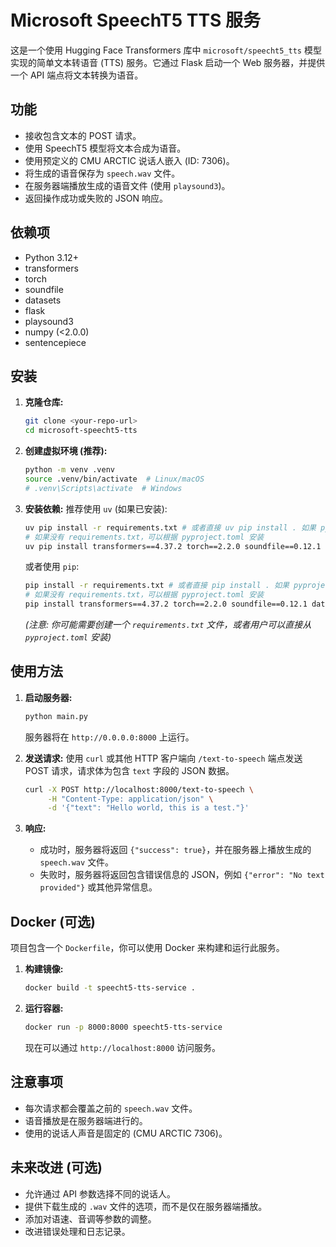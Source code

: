 # Microsoft SpeechT5 TTS 服务

这是一个使用 Hugging Face Transformers 库中 `microsoft/speecht5_tts` 模型实现的简单文本转语音 (TTS) 服务。它通过 Flask 启动一个 Web 服务器，并提供一个 API 端点将文本转换为语音。

## 功能

* 接收包含文本的 POST 请求。
* 使用 SpeechT5 模型将文本合成为语音。
* 使用预定义的 CMU ARCTIC 说话人嵌入 (ID: 7306)。
* 将生成的语音保存为 `speech.wav` 文件。
* 在服务器端播放生成的语音文件 (使用 `playsound3`)。
* 返回操作成功或失败的 JSON 响应。

## 依赖项

* Python 3.12+
* transformers
* torch
* soundfile
* datasets
* flask
* playsound3
* numpy (<2.0.0)
* sentencepiece

## 安装

1. **克隆仓库:**

    ```bash
    git clone <your-repo-url>
    cd microsoft-speecht5-tts
    ```

2. **创建虚拟环境 (推荐):**

    ```bash
    python -m venv .venv
    source .venv/bin/activate  # Linux/macOS
    # .venv\Scripts\activate  # Windows
    ```

3. **安装依赖:**
    推荐使用 `uv` (如果已安装):

    ```bash
    uv pip install -r requirements.txt # 或者直接 uv pip install . 如果 pyproject.toml 配置完整
    # 如果没有 requirements.txt，可以根据 pyproject.toml 安装
    uv pip install transformers==4.37.2 torch==2.2.0 soundfile==0.12.1 datasets==2.17.1 flask==3.0.2 playsound3==3.2.3 "numpy<2.0.0" sentencepiece==0.2.0
    ```

    或者使用 `pip`:

    ```bash
    pip install -r requirements.txt # 或者直接 pip install . 如果 pyproject.toml 配置完整
    # 如果没有 requirements.txt，可以根据 pyproject.toml 安装
    pip install transformers==4.37.2 torch==2.2.0 soundfile==0.12.1 datasets==2.17.1 flask==3.0.2 playsound3==3.2.3 "numpy<2.0.0" sentencepiece==0.2.0
    ```

    *(注意: 你可能需要创建一个 `requirements.txt` 文件，或者用户可以直接从 `pyproject.toml` 安装)*

## 使用方法

1. **启动服务器:**

    ```bash
    python main.py
    ```

    服务器将在 `http://0.0.0.0:8000` 上运行。

2. **发送请求:**
    使用 `curl` 或其他 HTTP 客户端向 `/text-to-speech` 端点发送 POST 请求，请求体为包含 `text` 字段的 JSON 数据。

    ```bash
    curl -X POST http://localhost:8000/text-to-speech \
         -H "Content-Type: application/json" \
         -d '{"text": "Hello world, this is a test."}'
    ```

3. **响应:**
    * 成功时，服务器将返回 `{"success": true}`，并在服务器上播放生成的 `speech.wav` 文件。
    * 失败时，服务器将返回包含错误信息的 JSON，例如 `{"error": "No text provided"}` 或其他异常信息。

## Docker (可选)

项目包含一个 `Dockerfile`，你可以使用 Docker 来构建和运行此服务。

1. **构建镜像:**

    ```bash
    docker build -t speecht5-tts-service .
    ```

2. **运行容器:**

    ```bash
    docker run -p 8000:8000 speecht5-tts-service
    ```

    现在可以通过 `http://localhost:8000` 访问服务。

## 注意事项

* 每次请求都会覆盖之前的 `speech.wav` 文件。
* 语音播放是在服务器端进行的。
* 使用的说话人声音是固定的 (CMU ARCTIC 7306)。

## 未来改进 (可选)

* 允许通过 API 参数选择不同的说话人。
* 提供下载生成的 `.wav` 文件的选项，而不是仅在服务器端播放。
* 添加对语速、音调等参数的调整。
* 改进错误处理和日志记录。
